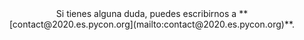 <center>
Si tienes alguna duda, puedes escribirnos a **[contact@2020.es.pycon.org](mailto:contact@2020.es.pycon.org)**.
</center>
